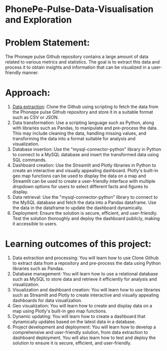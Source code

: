 # PhonePe-Pulse-Data-Visualisation and Exploration
# Problem Statement:
The Phonepe pulse Github repository contains a large amount of data related to
various metrics and statistics. The goal is to extract this data and process it to obtain
insights and information that can be visualized in a user-friendly manner.
# Approach:
  1. <u>Data extraction</u>: Clone the Github using scripting to fetch the data from the
Phonepe pulse Github repository and store it in a suitable format such as CSV
or JSON.
  2. Data transformation: Use a scripting language such as Python, along with
libraries such as Pandas, to manipulate and pre-process the data. This may
include cleaning the data, handling missing values, and transforming the data
into a format suitable for analysis and visualization.
  3. Database insertion: Use the "mysql-connector-python" library in Python to
connect to a MySQL database and insert the transformed data using SQL
commands.
  4. Dashboard creation: Use the Streamlit and Plotly libraries in Python to create
an interactive and visually appealing dashboard. Plotly's built-in geo map
functions can be used to display the data on a map and Streamlit can be used
to create a user-friendly interface with multiple dropdown options for users to
select different facts and figures to display.
  5. Data retrieval: Use the "mysql-connector-python" library to connect to the
MySQL database and fetch the data into a Pandas dataframe. Use the data in
the dataframe to update the dashboard dynamically.
  6. Deployment: Ensure the solution is secure, efficient, and user-friendly. Test
the solution thoroughly and deploy the dashboard publicly, making it
accessible to users.
# Learning outcomes of this project:
  1. Data extraction and processing: You will learn how to use Clone Github to
extract data from a repository and pre-process the data using Python libraries
such as Pandas.
  2. Database management: You will learn how to use a relational database such
as MySQL to store data and retrieve it efficiently for analysis and visualization.
  3. Visualization and dashboard creation: You will learn how to use libraries
such as Streamlit and Plotly to create interactive and visually appealing
dashboards for data visualization.
  4. Geo visualization: You will learn how to create and display data on a map
using Plotly's built-in geo map functions.
  5. Dynamic updating: You will learn how to create a dashboard that
dynamically updates based on the latest data in a database.
  6. Project development and deployment: You will learn how to develop a comprehensive and user-friendly solution, from data extraction to dashboard
deployment. You will also learn how to test and deploy the solution to ensure it
is secure, efficient, and user-friendly.
